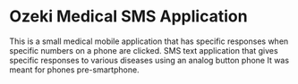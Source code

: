 # Ozeki Medical SMS Application
This is a small medical mobile application that has specific responses when specific numbers on a phone are clicked. SMS text application that gives specific responses to various diseases using an analog button phone
It was meant for phones pre-smartphone.
